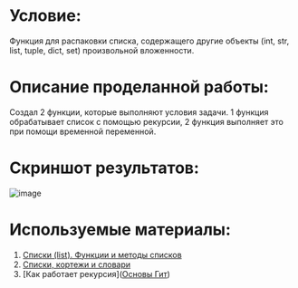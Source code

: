 # Условие:
Функция для распаковки списка, содержащего другие объекты (int, str, list, tuple, dict, set) произвольной вложенности.

# Описание проделанной работы:
Создал 2 функции, которые выполняют условия задачи. 1 функция обрабатывает список с помощью рекурсии, 2 функция выполняет это при помощи временной переменной.

# Скриншот результатов: 
![image](https://github.com/user-attachments/assets/881a0db1-0d3f-4285-b3c5-da94352cb04f)

# Используемые материалы:

1. [Списки (list). Функции и методы списков](https://pythonworld.ru/tipy-dannyx-v-python/spiski-list-funkcii-i-metody-spiskov.html)
2. [Списки, кортежи и словари]([https://vertex-academy.com/tutorials/ru/git-osnovy-dlya-nachinayuschih/](https://metanit.com/python/tutorial/3.1.php))
3. [Как работает рекурсия]([Основы Гит](https://vertex-academy.com/tutorials/ru/git-osnovy-dlya-nachinayuschih/)) 
